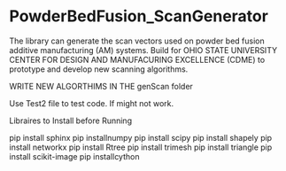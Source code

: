 # PowderBedFusion_ScanGenerator
The library can generate the scan vectors used on powder bed fusion additive manufacturing (AM) systems. Build for OHIO STATE UNIVERSITY CENTER FOR DESIGN AND MANUFACURING EXCELLENCE (CDME) to prototype and develop new scanning algorithms.

WRITE NEW ALGORTHIMS IN THE genScan folder

Use Test2 file to test code. If might not work.

Libraires to Install before Running

pip install sphinx
pip installnumpy
pip install scipy
pip install shapely
pip install networkx
pip install Rtree
pip install trimesh
pip install triangle
pip install scikit-image
pip installcython
